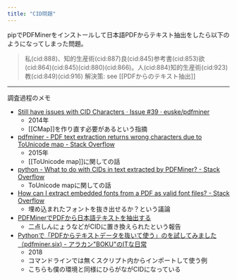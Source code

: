 ```yaml
---
title: "CID問題"
---
```


pipでPDFMinerをインストールして日本語PDFからテキスト抽出をしたら以下のようになってしまった問題。
> 私(cid:888)、知的生産術(cid:887)良(cid:845)参考書(cid:853)欲(cid:864)(cid:845)(cid:880)(cid:866)。人(cid:884)知的生産術(cid:923)教(cid:849)(cid:916)
解決策: see [[PDFからのテキスト抽出]]

-----
調査過程のメモ
- [Still have issues with CID Characters · Issue #39 · euske/pdfminer](https://github.com/euske/pdfminer/issues/39)
    - 2014年
    - [[CMap]]を作り直す必要があるという指摘
- [pdfminer - PDF text extraction returns wrong characters due to ToUnicode map - Stack Overflow](https://stackoverflow.com/questions/28678841/pdf-text-extraction-returns-wrong-characters-due-to-tounicode-map)
    - 2015年
    - [[ToUnicode map]]に関しての話
- [python - What to do with CIDs in text extracted by PDFMiner? - Stack Overflow](https://stackoverflow.com/questions/50773909/what-to-do-with-cids-in-text-extracted-by-pdfminer)
    - ToUnicode mapに関しての話
- [How can I extract embedded fonts from a PDF as valid font files? - Stack Overflow](https://stackoverflow.com/questions/3488042/how-can-i-extract-embedded-fonts-from-a-pdf-as-valid-font-files)
    - 埋め込まれたフォントを抜き出せるか？という議論
- [PDFMinerでPDFから日本語テキストを抽出する](https://qiita.com/korkewriya/items/72de38fc506ab37b4f2d)
    - 二点しんにょうなどがCIDに置き換えられたという報告
- [Pythonで「PDFからテキストデータを抜いて使う」のを試してみました（pdfminer.six) - アラカン"BOKU"のITな日常](http://arakan-pgm-ai.hatenablog.com/entry/2018/01/07/080000)
    - 2018
    - コマンドラインでは無くスクリプト内からインポートして使う例
    - こちらも僕の環境と同様にひらがながCIDになっている